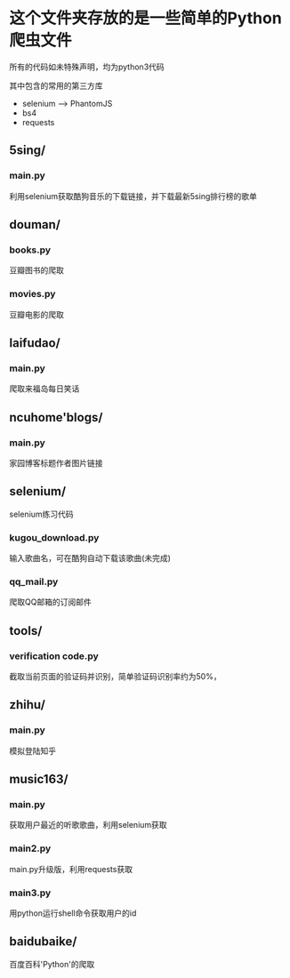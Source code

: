 # 这个文件夹存放的是一些简单的Python爬虫文件

所有的代码如未特殊声明，均为python3代码

其中包含的常用的第三方库

- selenium --> PhantomJS
- bs4
- requests


## 5sing/
### main.py
利用selenium获取酷狗音乐的下载链接，并下载最新5sing排行榜的歌单


## douman/
### books.py
豆瓣图书的爬取
### movies.py
豆瓣电影的爬取


## laifudao/
### main.py
爬取来福岛每日笑话


## ncuhome'blogs/
### main.py
家园博客标题作者图片链接


## selenium/
selenium练习代码
### kugou_download.py
输入歌曲名，可在酷狗自动下载该歌曲(未完成)
### qq_mail.py
爬取QQ邮箱的订阅邮件


## tools/
### verification code.py
截取当前页面的验证码并识别，简单验证码识别率约为50%，

## zhihu/
### main.py
模拟登陆知乎


## music163/
### main.py
获取用户最近的听歌歌曲，利用selenium获取
### main2.py
main.py升级版，利用requests获取
### main3.py
用python运行shell命令获取用户的id

## baidubaike/
百度百科'Python'的爬取
